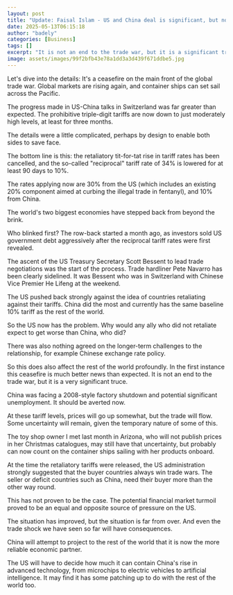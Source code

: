 ```yaml
---
layout: post
title: "Update: Faisal Islam - US and China deal is significant, but not an end to the trade war"
date: 2025-05-13T06:15:18
author: "badely"
categories: [Business]
tags: []
excerpt: "It is not an end to the trade war, but it is a significant truce, writes the BBC's economics editor."
image: assets/images/99f2bfb43e78a1dd3a3d439f671ddbe5.jpg
---
```


Let's dive into the details: It's a ceasefire on the main front of the global trade war. Global markets are rising again, and container ships can set sail across the Pacific.

The progress made in US-China talks in Switzerland was far greater than expected. The prohibitive triple-digit tariffs are now down to just moderately high levels, at least for three months.

The details were a little complicated, perhaps by design to enable both sides to save face.

The bottom line is this: the retaliatory tit-for-tat rise in tariff rates has been cancelled, and the so-called "reciprocal" tariff rate of 34% is lowered for at least 90 days to 10%. 

The rates applying now are 30% from the US (which includes an existing 20% component aimed at curbing the illegal trade in fentanyl), and 10% from China. 

The world's two biggest economies have stepped back from beyond the brink.

Who blinked first? The row-back started a month ago, as investors sold US government debt aggressively after the reciprocal tariff rates were first revealed.

The ascent of the US Treasury Secretary Scott Bessent to lead trade negotiations was the start of the process. Trade hardliner Pete Navarro has been clearly sidelined. It was Bessent who was in Switzerland with Chinese Vice Premier He Lifeng at the weekend.

The US pushed back strongly against the idea of countries retaliating against their tariffs. China did the most and currently has the same baseline 10% tariff as the rest of the world.

So the US now has the problem. Why would any ally who did not retaliate expect to get worse than China, who did?

There was also nothing agreed on the longer-term challenges to the relationship, for example Chinese exchange rate policy.

So this does also affect the rest of the world profoundly. In the first instance this ceasefire is much better news than expected. It is not an end to the trade war, but it is a very significant truce.

China was facing a 2008-style factory shutdown and potential significant unemployment. It should be averted now.

At these tariff levels, prices will go up somewhat, but the trade will flow. Some uncertainty will remain, given the temporary nature of some of this. 

The toy shop owner I met last month in Arizona, who will not publish prices in her Christmas catalogues, may still have that uncertainty, but probably can now count on the container ships sailing with her products onboard.

At the time the retaliatory tariffs were released, the US administration strongly suggested that the buyer countries always win trade wars. The seller or deficit countries such as China, need their buyer more than the other way round. 

This has not proven to be the case. The potential financial market turmoil proved to be an equal and opposite source of pressure on the US.

The situation has improved, but the situation is far from over. And even the trade shock we have seen so far will have consequences. 

China will attempt to project to the rest of the world that it is now the more reliable economic partner. 

The US will have to decide how much it can contain China's rise in advanced technology, from microchips to electric vehicles to artificial intelligence. It may find it has some patching up to do with the rest of the world too.

